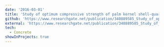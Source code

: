 ```yaml
---
date: '2016-03-01'
title: 'Study of optimum compressive strength of palm kernel shell-quarry dust aggregates concrete'
github: 'https://www.researchgate.net/publication/340889585_Study_of_optimum_compressive_strength_of_palm_kernel_shell-quarry_dust_aggregates_concrete'
external: 'https://www.researchgate.net/publication/340889585_Study_of_optimum_compressive_strength_of_palm_kernel_shell-quarry_dust_aggregates_concrete'
tech:
  - Concrete
showInProjects: true
---
```


<!-- My first portfolio website I designed and built in 2014. I learned quite a bit about HTML, CSS, and SEO. Since then, I think my web development and design skills have improved immensely. -->
